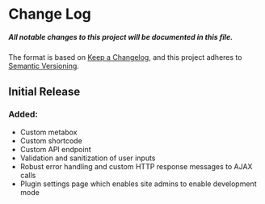 # Change Log

##### All notable changes to this project will be documented in this file.

The format is based on [Keep a Changelog](https://keepachangelog.com/en/1.0.0/),
and this project adheres to [Semantic Versioning](https://semver.org/spec/v2.0.0.html).

## Initial Release

### Added:

- Custom metabox
- Custom shortcode
- Custom API endpoint
- Validation and sanitization of user inputs
- Robust error handling and custom HTTP response messages to AJAX calls
- Plugin settings page which enables site admins to enable development mode
